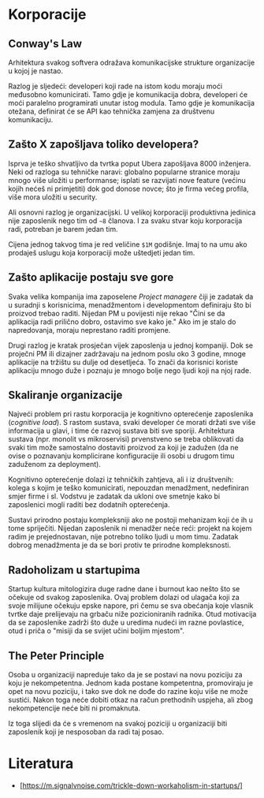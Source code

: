 # Korporacije

## Conway's Law

Arhitektura svakog softvera odražava komunikacijske strukture organizacije u kojoj je nastao.

Razlog je sljedeći: developeri koji rade na istom kodu moraju moći međusobno komunicirati. Tamo gdje je komunikacija dobra, developeri će moći paralelno programirati unutar istog modula. Tamo gdje je komunikacija otežana, definirat će se API kao tehnička zamjena za društvenu komunikaciju.

## Zašto X zapošljava toliko developera?

Isprva je teško shvatljivo da tvrtka poput Ubera zapošljava 8000 inženjera. Neki od razloga su tehničke naravi: globalno popularne stranice moraju mnogo više uložiti u performanse; isplati se razvijati nove feature (većinu kojih nećeš ni primjetiti) dok god donose novce; što je firma većeg profila, više mora uložiti u security.

Ali osnovni razlog je organizacijski. U velikoj korporaciji produktivna jedinica nije zaposlenik nego tim od `~8` članova. I za svaku stvar koju korporacija radi, potreban je barem jedan tim.

Cijena jednog takvog tima je red veličine `$1M` godišnje. Imaj to na umu ako prodaješ uslugu koja korporaciji može uštedjeti jedan tim.

## Zašto aplikacije postaju sve gore

Svaka velika kompanija ima zaposelene *Project managere* čiji je zadatak da u suradnji s korisnicima, menadžmentom i developmentom definiraju što bi proizvod trebao raditi. Nijedan PM u povijesti nije rekao "Čini se da aplikacija radi prilično dobro, ostavimo sve kako je." Ako im je stalo do napredovanja, moraju neprestano raditi promjene.

Drugi razlog je kratak prosječan vijek zaposlenja u jednoj kompaniji. Dok se proječni PM ili dizajner zadržavaju na jednom poslu oko 3 godine, mnoge aplikacije na tržištu su dulje od desetljeća. To znači da korisnici koriste aplikaciju mnogo duže i poznaju je mnogo bolje nego ljudi koji na njoj rade.

## Skaliranje organizacije

Najveći problem pri rastu korporacija je kognitivno opterećenje zaposlenika (*cognitive load*). S rastom sustava, svaki developer će morati držati sve više informacija u glavi, i time će razvoj sustava biti sve sporiji. Arhitektura sustava (npr. monolit vs mikroservisi) prvenstveno se treba oblikovati da svaki tim može samostalno dostaviti proizvod za koji je zadužen (da ne ovise o poznavanju komplicirane konfiguracije ili osobi u drugom timu zaduženom za deployment).

Kognitivno opterećenje dolazi iz tehničkih zahtjeva, ali i iz društvenih: kolega s kojim je teško komunicirati, nepouzdan menadžment, nedefiniran smjer firme i sl. Vodstvu je zadatak da ukloni ove smetnje kako bi zaposlenici mogli raditi bez dodatnih opterećenja.

Sustavi prirodno postaju kompleksniji ako ne postoji mehanizam koji će ih u tome spriječiti. Nijedan zaposlenik ni menadžer neće reći: projekt na kojem radim je prejednostavan, nije potrebno toliko ljudi u mom timu. Zadatak dobrog menadžmenta je da se bori protiv te prirodne kompleksnosti.

## Radoholizam u startupima

Startup kultura mitologizira duge radne dane i burnout kao nešto što se očekuje od svakog zaposlenika. Ovaj problem dolazi od ulagača koji za svoje milijune očekuju epske napore, pri čemu se sva obećanja koje vlasnik tvrtke daje prelijevaju na grbaču niže pozicioniranih radnika. Otud motivacija da se zaposlenike zadrži što duže u uredima nudeći im razne povlastice, otud i priča o "misiji da se svijet učini boljim mjestom".

## The Peter Principle

Osoba u organizaciji napreduje tako da je se postavi na novu poziciju za koju je nekompetentna. Jednom kada postane kompetentna, promoviraju je opet na novu poziciju, i tako sve dok ne dođe do razine koju više ne može sustići. Nakon toga neće dobiti otkaz na račun prethodnih uspjeha, ali zbog nekompetencije neće biti ni promaknuta.

Iz toga slijedi da će s vremenom na svakoj poziciji u organizaciji biti zaposlenik koji je nesposoban da radi taj posao.

# Literatura

* [https://m.signalvnoise.com/trickle-down-workaholism-in-startups/]

